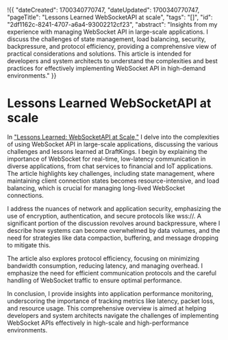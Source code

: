 !{{
    "dateCreated": 1700340770747,
    "dateUpdated": 1700340770747,
    "pageTitle": "Lessons Learned WebSocketAPI at scale",
    "tags": "[]",
    "id": "2df1162c-8241-4707-a6a4-93002212cf23",
    "abstract": "Insights from my experience with managing WebSocket API in large-scale applications. I discuss the challenges of state management, load balancing, security, backpressure, and protocol efficiency, providing a comprehensive view of practical considerations and solutions. This article is intended for developers and system architects to understand the complexities and best practices for effectively implementing WebSocket API in high-demand environments."
}}

# Lessons Learned WebSocketAPI at scale

In ["Lessons Learned: WebSocketAPI at Scale,"](https://medium.com/draftkings-engineering/lessons-learned-websocketapi-at-scale-604617a54cdb) I delve into the complexities of using WebSocket API in large-scale applications, discussing the various challenges and lessons learned at DraftKings. I begin by explaining the importance of WebSocket for real-time, low-latency communication in diverse applications, from chat services to financial and IoT applications. The article highlights key challenges, including state management, where maintaining client connection states becomes resource-intensive, and load balancing, which is crucial for managing long-lived WebSocket connections.

I address the nuances of network and application security, emphasizing the use of encryption, authentication, and secure protocols like wss://. A significant portion of the discussion revolves around backpressure, where I describe how systems can become overwhelmed by data volumes, and the need for strategies like data compaction, buffering, and message dropping to mitigate this.

The article also explores protocol efficiency, focusing on minimizing bandwidth consumption, reducing latency, and managing overhead. I emphasize the need for efficient communication protocols and the careful handling of WebSocket traffic to ensure optimal performance.

In conclusion, I provide insights into application performance monitoring, underscoring the importance of tracking metrics like latency, packet loss, and resource usage. This comprehensive overview is aimed at helping developers and system architects navigate the challenges of implementing WebSocket APIs effectively in high-scale and high-performance environments.
